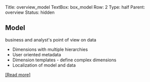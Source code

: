 Title: overview_model
TextBox: box_model
Row: 2
Type: half
Parent: overview
Status: hidden

## Model ##

business and analyst's point of view on data

-   Dimensions with multiple hierarchies
-   User oriented metadata
-   Dimension templates - define complex dimensions
-   Localization of model and data

[[Read more]](http://example.com)